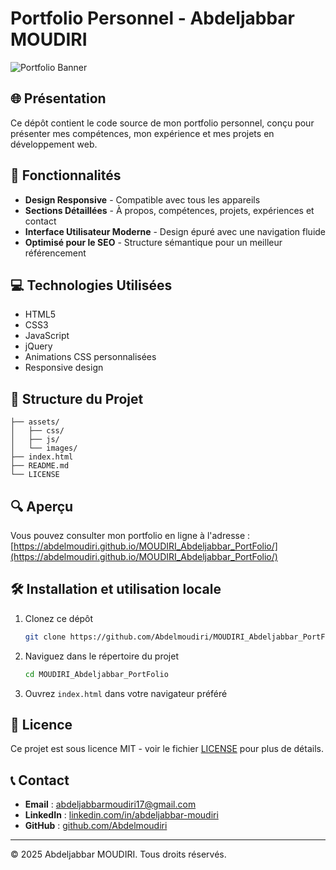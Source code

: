# Portfolio Personnel - Abdeljabbar MOUDIRI

![Portfolio Banner](assets/images/banner.jpg)

## 🌐 Présentation

Ce dépôt contient le code source de mon portfolio personnel, conçu pour présenter mes compétences, mon expérience et mes projets en développement web.

## 🚀 Fonctionnalités

- **Design Responsive** - Compatible avec tous les appareils
- **Sections Détaillées** - À propos, compétences, projets, expériences et contact
- **Interface Utilisateur Moderne** - Design épuré avec une navigation fluide
- **Optimisé pour le SEO** - Structure sémantique pour un meilleur référencement

## 💻 Technologies Utilisées

- HTML5
- CSS3
- JavaScript
- jQuery
- Animations CSS personnalisées
- Responsive design

## 📂 Structure du Projet

```
├── assets/
│   ├── css/
│   ├── js/
│   └── images/
├── index.html
├── README.md
└── LICENSE
```

## 🔍 Aperçu

Vous pouvez consulter mon portfolio en ligne à l'adresse : [https://abdelmoudiri.github.io/MOUDIRI_Abdeljabbar_PortFolio/](https://abdelmoudiri.github.io/MOUDIRI_Abdeljabbar_PortFolio/)

## 🛠️ Installation et utilisation locale

1. Clonez ce dépôt
   ```bash
   git clone https://github.com/Abdelmoudiri/MOUDIRI_Abdeljabbar_PortFolio.git
   ```
2. Naviguez dans le répertoire du projet
   ```bash
   cd MOUDIRI_Abdeljabbar_PortFolio
   ```
3. Ouvrez `index.html` dans votre navigateur préféré

## 📝 Licence

Ce projet est sous licence MIT - voir le fichier [LICENSE](LICENSE) pour plus de détails.

## 📞 Contact

- **Email** : abdeljabbarmoudiri17@gmail.com
- **LinkedIn** : [linkedin.com/in/abdeljabbar-moudiri](https://www.linkedin.com/in/abdeljabbar-moudiri)
- **GitHub** : [github.com/Abdelmoudiri](https://github.com/Abdelmoudiri)

---

© 2025 Abdeljabbar MOUDIRI. Tous droits réservés.